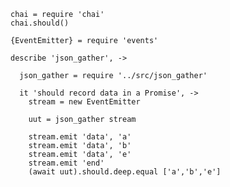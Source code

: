    chai = require 'chai'
    chai.should()

    {EventEmitter} = require 'events'

    describe 'json_gather', ->

      json_gather = require '../src/json_gather'

      it 'should record data in a Promise', ->
        stream = new EventEmitter

        uut = json_gather stream

        stream.emit 'data', 'a'
        stream.emit 'data', 'b'
        stream.emit 'data', 'e'
        stream.emit 'end'
        (await uut).should.deep.equal ['a','b','e']
